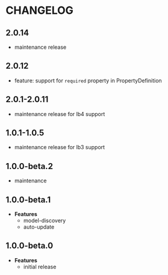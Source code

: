 # CHANGELOG

## 2.0.14

- maintenance release

## 2.0.12

- feature: support for `required` property in PropertyDefinition

## 2.0.1-2.0.11

- maintenance release for lb4 support

## 1.0.1-1.0.5

- maintenance release for lb3 support

## 1.0.0-beta.2

- maintenance

## 1.0.0-beta.1

- **Features**
  - model-discovery
  - auto-update

## 1.0.0-beta.0

- **Features**
  - initial release
